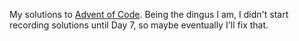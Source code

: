 My solutions to [Advent of Code](http://adventofcode.com). Being the dingus I am, I didn't start recording solutions until Day 7, so maybe eventually I'll fix that.
